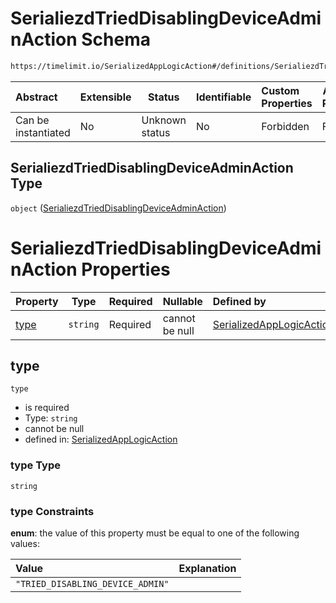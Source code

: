 # SerialiezdTriedDisablingDeviceAdminAction Schema

```txt
https://timelimit.io/SerializedAppLogicAction#/definitions/SerialiezdTriedDisablingDeviceAdminAction
```




| Abstract            | Extensible | Status         | Identifiable | Custom Properties | Additional Properties | Access Restrictions | Defined In                                                                                            |
| :------------------ | ---------- | -------------- | ------------ | :---------------- | --------------------- | ------------------- | ----------------------------------------------------------------------------------------------------- |
| Can be instantiated | No         | Unknown status | No           | Forbidden         | Forbidden             | none                | [SerializedAppLogicAction.schema.json\*](SerializedAppLogicAction.schema.json "open original schema") |

## SerialiezdTriedDisablingDeviceAdminAction Type

`object` ([SerialiezdTriedDisablingDeviceAdminAction](serializedapplogicaction-definitions-serialiezdtrieddisablingdeviceadminaction.md))

# SerialiezdTriedDisablingDeviceAdminAction Properties

| Property      | Type     | Required | Nullable       | Defined by                                                                                                                                                                                                                                                |
| :------------ | -------- | -------- | -------------- | :-------------------------------------------------------------------------------------------------------------------------------------------------------------------------------------------------------------------------------------------------------- |
| [type](#type) | `string` | Required | cannot be null | [SerializedAppLogicAction](serializedapplogicaction-definitions-serialiezdtrieddisablingdeviceadminaction-properties-type.md "https&#x3A;//timelimit.io/SerializedAppLogicAction#/definitions/SerialiezdTriedDisablingDeviceAdminAction/properties/type") |

## type




`type`

-   is required
-   Type: `string`
-   cannot be null
-   defined in: [SerializedAppLogicAction](serializedapplogicaction-definitions-serialiezdtrieddisablingdeviceadminaction-properties-type.md "https&#x3A;//timelimit.io/SerializedAppLogicAction#/definitions/SerialiezdTriedDisablingDeviceAdminAction/properties/type")

### type Type

`string`

### type Constraints

**enum**: the value of this property must be equal to one of the following values:

| Value                            | Explanation |
| :------------------------------- | ----------- |
| `"TRIED_DISABLING_DEVICE_ADMIN"` |             |
